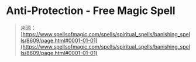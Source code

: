 <!--yml

category: 未分类

date: 2024-06-12 18:44:06

-->

# Anti-Protection - Free Magic Spell

> 来源：[https://www.spellsofmagic.com/spells/spiritual_spells/banishing_spells/8609/page.html#0001-01-01](https://www.spellsofmagic.com/spells/spiritual_spells/banishing_spells/8609/page.html#0001-01-01)
